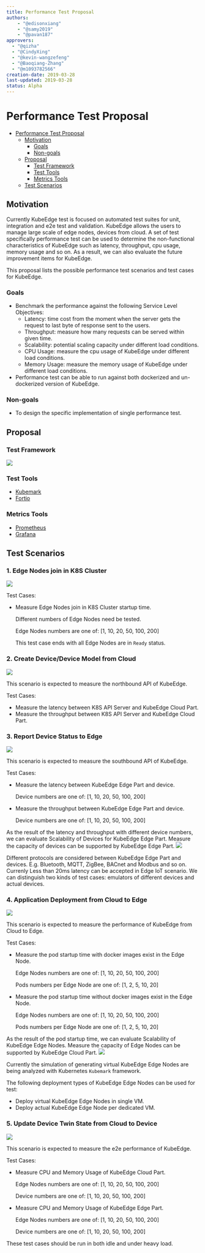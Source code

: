 ```yaml
---
title: Performance Test Proposal
authors:
    - "@edisonxiang"
    - "@samy2019"
    - "@pavan187"
approvers:
  - "@qizha"
  - "@CindyXing"
  - "@kevin-wangzefeng"
  - "@Baoqiang-Zhang"
  - "@m1093782566"
creation-date: 2019-03-28
last-updated: 2019-03-28
status: Alpha
---
```


# Performance Test Proposal

* [Performance Test Proposal](#performance-test-proposal)
  * [Motivation](#motivation)
    * [Goals](#goals)
    * [Non\-goals](#non-goals)
  * [Proposal](#proposal)
    * [Test Framework](#test-framework)
    * [Test Tools](#test-tools)
    * [Metrics Tools](#metrics-tools)
  * [Test Scenarios](#test-Scenarios)

## Motivation

Currently KubeEdge test is focused on automated test suites for unit, integration and e2e test and validation. KubeEdge allows the users to manage large scale of edge nodes, devices from cloud. A set of test specifically performance test can be used to determine the non-functional characteristics of KubeEdge such as latency, throughput, cpu usage, memory usage and so on. As a result, we can also evaluate the future improvement items for KubeEdge.

This proposal lists the possible performance test scenarios and test cases for KubeEdge.

### Goals

* Benchmark the performance against the following Service Level Objectives:
  * Latency: time cost from the moment when the server gets the request to last byte of response sent to the users.
  * Throughput: measure how many requests can be served within given time.
  * Scalability: potential scaling capacity under different load conditions.
  * CPU Usage: measure the cpu usage of KubeEdge under different load conditions.
  * Memory Usage: measure the memory usage of KubeEdge under different load conditions.
* Performance test can be able to run against both dockerized and un-dockerized version of KubeEdge.

### Non-goals

* To design the specific implementation of single performance test.

## Proposal

### Test Framework
<img src="../images/perf/perf-test-framework.png">

### Test Tools
* [Kubemark](https://github.com/kubernetes/kubernetes/tree/master/test/kubemark)
* [Fortio](https://github.com/fortio/fortio)

### Metrics Tools
* [Prometheus](https://github.com/prometheus/prometheus)
* [Grafana](https://github.com/grafana/grafana)

## Test Scenarios

### 1. Edge Nodes join in K8S Cluster
<img src="../images/perf/perf-edgenodes-join-cluster.png">

Test Cases:
* Measure Edge Nodes join in K8S Cluster startup time.

  Different numbers of Edge Nodes need be tested.

  Edge Nodes numbers are one of: [1, 10, 20, 50, 100, 200]

  This test case ends with all Edge Nodes are in `Ready` status.

### 2. Create Device/Device Model from Cloud
<img src="../images/perf/perf-create-device.png">

This scenario is expected to measure the northbound API of KubeEdge.

Test Cases:
* Measure the latency between K8S API Server and KubeEdge Cloud Part.
* Measure the throughput between K8S API Server and KubeEdge Cloud Part.

### 3. Report Device Status to Edge
<img src="../images/perf/perf-report-devicestatus.png">

This scenario is expected to measure the southbound API of KubeEdge.

Test Cases:
* Measure the latency between KubeEdge Edge Part and device.

  Device numbers are one of: [1, 10, 20, 50, 100, 200]
* Measure the throughput between KubeEdge Edge Part and device.

  Device numbers are one of: [1, 10, 20, 50, 100, 200]

As the result of the latency and throughput with different device numbers, we can evaluate Scalability of Devices for KubeEdge Edge Part. Measure the capacity of devices can be supported by KubeEdge Edge Part.
<img src="../images/perf/perf-multi-devices.png">

Different protocols are considered between KubeEdge Edge Part and devices.
E.g. Bluetooth, MQTT, ZigBee, BACnet and Modbus and so on.
Currenly Less than 20ms latency can be accepted in Edge IoT scenario.
We can distinguish two kinds of test cases: emulators of different devices and actual devices.

### 4. Application Deployment from Cloud to Edge
<img src="../images/perf/perf-app-deploy.png">

This scenario is expected to measure the performance of KubeEdge from Cloud to Edge.

Test Cases:
* Measure the pod startup time with docker images exist in the Edge Node.

  Edge Nodes numbers are one of: [1, 10, 20, 50, 100, 200]

  Pods numbers per Edge Node are one of: [1, 2, 5, 10, 20]

* Measure the pod startup time without docker images exist in the Edge Node.

  Edge Nodes numbers are one of: [1, 10, 20, 50, 100, 200]

  Pods numbers per Edge Node are one of: [1, 2, 5, 10, 20]

As the result of the pod startup time, we can evaluate Scalability of KubeEdge Edge Nodes.
Measure the capacity of Edge Nodes can be supported by KubeEdge Cloud Part.
<img src="../images/perf/perf-multi-edgenodes.png">

Currently the simulation of generating virtual KubeEdge Edge Nodes are being analyzed with Kubernetes  `Kubemark` framework.

The following deployment types of KubeEdge Edge Nodes can be used for test:
* Deploy virtual KubeEdge Edge Nodes in single VM.
* Deploy actual KubeEdge Edge Node per dedicated VM.

### 5. Update Device Twin State from Cloud to Device
<img src="../images/perf/perf-update-devicetwin.png">

This scenario is expected to measure the e2e performance of KubeEdge.

Test Cases:
* Measure CPU and Memory Usage of KubeEdge Cloud Part.

  Edge Nodes numbers are one of: [1, 10, 20, 50, 100, 200]

  Device numbers are one of: [1, 10, 20, 50, 100, 200]

* Measure CPU and Memory Usage of KubeEdge Edge Part.

  Edge Nodes numbers are one of: [1, 10, 20, 50, 100, 200]

  Device numbers are one of: [1, 10, 20, 50, 100, 200]

These test cases should be run in both idle and under heavy load.
